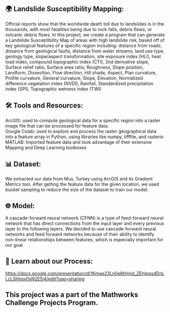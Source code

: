 ## 🌍 Landslide Susceptibility Mapping:
Official reports show that the worldwide death toll due to landslides is in the thousands, with most fatalities being due to rock falls, debris flows, or volcanic debris flows. In this project, we create a program that can generate a Landslide Susceptibility Map of areas with high landslide risk, based off of key geological features of a specific region including: distance from roads, distance from geological faults, distance from water streams, land use type, geology type, slope/aspect transformation, site exposure index (HLI), heat load index, compound topographic index (CTI), 2nd derivative slope, Surface relief ratio, Surface area ratio, Roughness, Slope position, Landform, Dissection, Flow direction, Hill shade, Aspect, Plan curvature, Profile curvature, General curvature, Slope, Elevation, Normalized difference vegetation index (NVDI), Rainfall, Standardized precipitation index (SPI), Topographic wetness index (TWI)

## 🛠️ Tools and Resources:
ArcGIS: used to compute geological data for a specific region into a raster image file that can be processed for feature data. <br>
Google Colab: used to explore and process the raster geographical data into a feature array in Python, using libraries like numpy, tifffile, and rasterio <br>
MATLAB: Imported feature data and took advantage of their extensive Mapping and Deep Learning toolboxes

## 📊 Dataset:
We extracted our data from Mus, Turkey using ArcGIS and its Gradient Metrics tool. After getting the feature data for the given location, we used bucket sampling to reduce the size of the dataset to train our model.

## 🌐 Model:
A cascade-forward neural network (CFNN) is a type of feed-forward neural network that has direct connections from the input layer and every previous layer to the following layers. We decided to use cascade-forward neural networks and feed forward networks because of their ability to identify non-linear relationships between features, which is especially important for our goal.

## 📝 Learn about our Process: 
https://docs.google.com/presentation/d/1Kmae23Ln0e6tHmd_ZEhIppsdDnLLcLShhqx0sN2E5i4/edit?usp=sharing

## This project was a part of the Mathworks Challenge Projects Program. 
